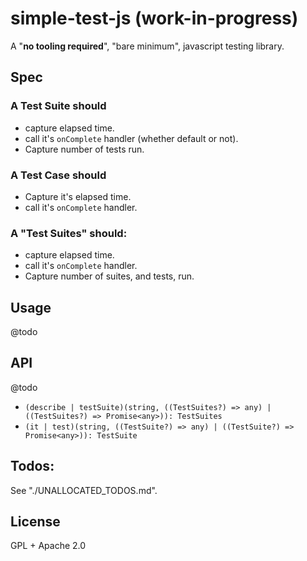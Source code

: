 # simple-test-js (work-in-progress)

A "**no tooling required**", "bare minimum", javascript testing library.

## Spec

### A Test Suite should
- capture elapsed time.
- call it's `onComplete` handler (whether default or not).
- Capture number of tests run.

### A Test Case should
- Capture it's elapsed time.
- call it's `onComplete` handler.

### A "Test Suites" should:
- capture elapsed time.
- call it's `onComplete` handler.
- Capture number of suites, and tests, run.

## Usage

@todo

## API

@todo

- `(describe | testSuite)(string, ((TestSuites?) => any) | ((TestSuites?) => Promise<any>)): TestSuites`
- `(it | test)(string, ((TestSuite?) => any) | ((TestSuite?) => Promise<any>)): TestSuite`

## Todos:

See "./UNALLOCATED_TODOS.md".

## License

GPL + Apache 2.0
